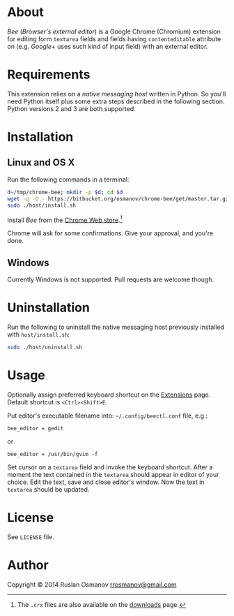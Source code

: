 # About

*Bee* (_Browser's external editor_) is a Google Chrome (Chromium) extension for
editing form `textarea` fields and fields having `contenteditable` attribute
on (e.g. *Google+* uses such kind of input field) with an external editor.

# Requirements

This extension relies on a _native messaging host_ written in Python. So
you'll need Python itself plus some extra steps described in the following
section. Python versions 2 and 3 are both supported.

# Installation

## Linux and OS X

Run the following commands in a terminal:

```bash
d=/tmp/chrome-bee; mkdir -p $d; cd $d
wget -q -O - https://bitbucket.org/osmanov/chrome-bee/get/master.tar.gz | tar -xzf - --strip-components 1
sudo ./host/install.sh
```

Install _Bee_ from the [Chrome Web store](https://chrome.google.com/webstore/detail/moakhilhbeednkjahjmomncgigcoemoi).[^1]

Chrome will ask for some confirmations. Give your approval, and you're done.

## Windows

Currently Windows is not supported. Pull requests are welcome though.

# Uninstallation

Run the following to uninstall the native messaging host previously installed
with `host/install.sh`:

```bash
sudo ./host/uninstall.sh
```

# Usage

Optionally assign preferred keyboard shortcut on the
[Extensions](chrome://extensions/) page. Default shortcut is `<Ctrl><Shift>E`.

Put editor's executable filename into: `~/.config/beectl.conf` file, e.g.:

```
bee_editor = gedit
```
or
```
bee_editor = /usr/bin/gvim -f
```

Set cursor on a `textarea` field and invoke the keyboard shortcut. After a
moment the text contained in the `textarea` should appear in editor of your
choice. Edit the text, save and close editor's window. Now the text in
`textarea` should be updated.

# License

See `LICENSE` file.

# Author

Copyright © 2014 Ruslan Osmanov <rrosmanov@gmail.com>


[^1]: The `.crx` files are also available on the [downloads](https://bitbucket.org/osmanov/chrome-bee/downloads) page.
